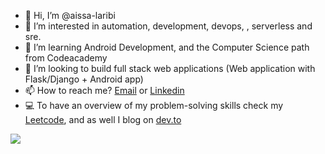 - 👋 Hi, I’m @aissa-laribi
- 👀 I’m interested in automation, development, devops, , serverless and sre.
- 🌱 I’m learning Android Development, and the Computer Science path from Codeacademy  
- 💞️ I’m looking to build full stack web applications (Web application with Flask/Django + Android app)
- 📫 How to reach me? [Email](aissa2retour@gmail.com) or [Linkedin](https://www.linkedin.com/in/aissa-laribi-3704b8162/)
- :computer: To have an overview of my problem-solving skills check my [Leetcode]( https://leetcode.com/aissa-laribi/), and as well I blog on [dev.to](https://dev.to/aissalaribi)
<!---
aissa-laribi/aissa-laribi is a ✨ special ✨ repository because its `README.md` (this file) appears on your GitHub profile.
You can click the Preview link to take a look at your changes.
--->
![](https://komarev.com/ghpvc/?username=aissa-laribi)
